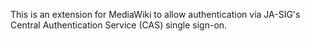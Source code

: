This is an extension for MediaWiki to allow authentication via JA-SIG's Central Authentication Service (CAS) single sign-on.